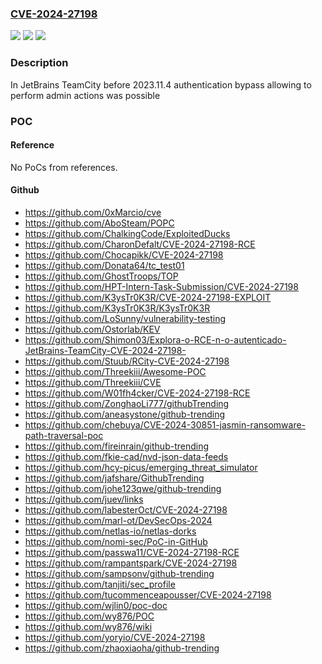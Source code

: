 ### [CVE-2024-27198](https://cve.mitre.org/cgi-bin/cvename.cgi?name=CVE-2024-27198)
![](https://img.shields.io/static/v1?label=Product&message=TeamCity&color=blue)
![](https://img.shields.io/static/v1?label=Version&message=0%3C%202023.11.4%20&color=brighgreen)
![](https://img.shields.io/static/v1?label=Vulnerability&message=CWE-288&color=brighgreen)

### Description

In JetBrains TeamCity before 2023.11.4 authentication bypass allowing to perform admin actions was possible

### POC

#### Reference
No PoCs from references.

#### Github
- https://github.com/0xMarcio/cve
- https://github.com/AboSteam/POPC
- https://github.com/ChalkingCode/ExploitedDucks
- https://github.com/CharonDefalt/CVE-2024-27198-RCE
- https://github.com/Chocapikk/CVE-2024-27198
- https://github.com/Donata64/tc_test01
- https://github.com/GhostTroops/TOP
- https://github.com/HPT-Intern-Task-Submission/CVE-2024-27198
- https://github.com/K3ysTr0K3R/CVE-2024-27198-EXPLOIT
- https://github.com/K3ysTr0K3R/K3ysTr0K3R
- https://github.com/LoSunny/vulnerability-testing
- https://github.com/Ostorlab/KEV
- https://github.com/Shimon03/Explora-o-RCE-n-o-autenticado-JetBrains-TeamCity-CVE-2024-27198-
- https://github.com/Stuub/RCity-CVE-2024-27198
- https://github.com/Threekiii/Awesome-POC
- https://github.com/Threekiii/CVE
- https://github.com/W01fh4cker/CVE-2024-27198-RCE
- https://github.com/ZonghaoLi777/githubTrending
- https://github.com/aneasystone/github-trending
- https://github.com/chebuya/CVE-2024-30851-jasmin-ransomware-path-traversal-poc
- https://github.com/fireinrain/github-trending
- https://github.com/fkie-cad/nvd-json-data-feeds
- https://github.com/hcy-picus/emerging_threat_simulator
- https://github.com/jafshare/GithubTrending
- https://github.com/johe123qwe/github-trending
- https://github.com/juev/links
- https://github.com/labesterOct/CVE-2024-27198
- https://github.com/marl-ot/DevSecOps-2024
- https://github.com/netlas-io/netlas-dorks
- https://github.com/nomi-sec/PoC-in-GitHub
- https://github.com/passwa11/CVE-2024-27198-RCE
- https://github.com/rampantspark/CVE-2024-27198
- https://github.com/sampsonv/github-trending
- https://github.com/tanjiti/sec_profile
- https://github.com/tucommenceapousser/CVE-2024-27198
- https://github.com/wjlin0/poc-doc
- https://github.com/wy876/POC
- https://github.com/wy876/wiki
- https://github.com/yoryio/CVE-2024-27198
- https://github.com/zhaoxiaoha/github-trending

